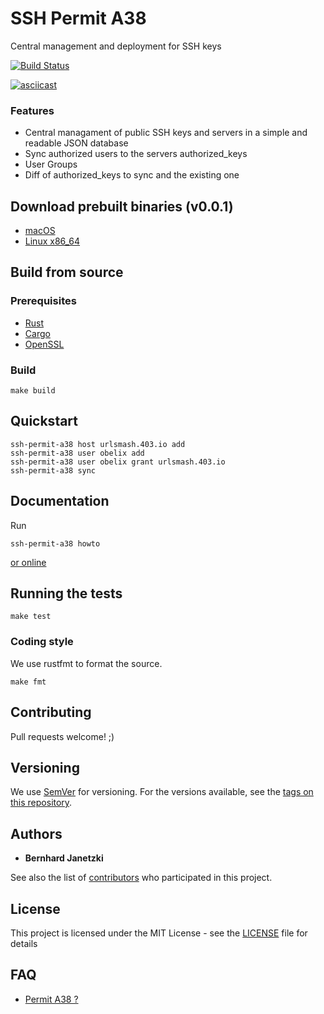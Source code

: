 # SSH Permit A38

Central management and deployment for SSH keys

[![Build Status](https://travis-ci.org/ierror/ssh-permit-a38.svg?branch=master)](https://travis-ci.org/ierror/ssh-permit-a38)

[![asciicast](https://asciinema.org/a/GyIB6XZj7Sotp9ZCekaQcLdDa.png)](https://asciinema.org/a/GyIB6XZj7Sotp9ZCekaQcLdDa)

### Features

* Central managament of public SSH keys and servers in a simple and readable JSON database  
* Sync authorized users to the servers authorized_keys
* User Groups
* Diff of authorized_keys to sync and the existing one

## Download prebuilt binaries (v0.0.1)

* [macOS](https://github.com/ierror/ssh-permit-a38/releases/download/v0.0.1/ssh-permit-a38-v0.0.1-x86_64-apple-darwin.zip)
* [Linux x86_64](https://github.com/ierror/ssh-permit-a38/releases/download/v0.0.1/ssh-permit-a38-v0.0.1-x86_64-unknown-linux-gnu.zip)

## Build from source

### Prerequisites

* [Rust](https://www.rust-lang.org/)
* [Cargo](https://doc.rust-lang.org/cargo/)
* [OpenSSL](https://www.openssl.org/)

### Build

```
make build
```

## Quickstart

```
ssh-permit-a38 host urlsmash.403.io add
ssh-permit-a38 user obelix add
ssh-permit-a38 user obelix grant urlsmash.403.io 
ssh-permit-a38 sync
```

## Documentation

Run

```
ssh-permit-a38 howto
```

[or online](https://github.com/ierror/ssh-permit-a38/blob/master/examples/commands.md) 

## Running the tests

```
make test
```

### Coding style

We use rustfmt to format the source.

```
make fmt
```

## Contributing

Pull requests welcome! ;) 

## Versioning

We use [SemVer](http://semver.org/) for versioning. For the versions available, see the [tags on this repository](https://github.com/ierror/ssh-permit-a38/tags). 

## Authors

* **Bernhard Janetzki**

See also the list of [contributors](https://github.com/ierror/ssh-permit-a38/contributors) who participated in this project.

## License

This project is licensed under the MIT License - see the [LICENSE](LICENSE) file for details

## FAQ

* [Permit A38 ?](https://www.youtube.com/watch?v=GI5kwSap9Ug) 
